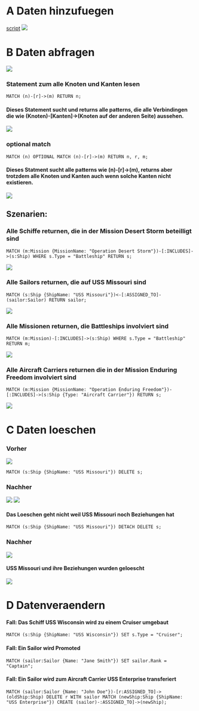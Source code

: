# A Daten hinzufuegen
[script](a.txt)
![](1_created.JPG)

# B Daten abfragen
![](2_match.JPG)
### Statement zum alle Knoten und Kanten lesen
```
MATCH (n)-[r]->(m) RETURN n;
```
#### Dieses Statement sucht und returns alle patterns, die alle Verbindingen die wie (Knoten)-[Kanten]->(Knoten auf der anderen Seite) aussehen.
![](2_matchh.JPG)
### optional match
```
MATCH (n) OPTIONAL MATCH (n)-[r]->(m) RETURN n, r, m;
```
#### Dieses Statment sucht alle patterns wie (n)-[r]->(m), returns aber trotzdem alle Knoten und Kanten auch wenn solche Kanten nicht existieren.
![](2_matchhh.JPG)

## Szenarien:
### Alle Schiffe returnen, die in der Mission Desert Storm beteilligt sind
```
MATCH (m:Mission {MissionName: "Operation Desert Storm"})-[:INCLUDES]->(s:Ship) WHERE s.Type = "Battleship" RETURN s;
```
![](21_scenario1.JPG)

### Alle Sailors returnen, die auf USS Missouri sind
```
MATCH (s:Ship {ShipName: "USS Missouri"})<-[:ASSIGNED_TO]-(sailor:Sailor) RETURN sailor;
```
![](21_scenario2.JPG)

### Alle Missionen returnen, die Battleships involviert sind
```
MATCH (m:Mission)-[:INCLUDES]->(s:Ship) WHERE s.Type = "Battleship" RETURN m;
```
![](21_scenario3.JPG)

### Alle Aircraft Carriers returnen die in der Mission Enduring Freedom involviert sind
```
MATCH (m:Mission {MissionName: "Operation Enduring Freedom"})-[:INCLUDES]->(s:Ship {Type: "Aircraft Carrier"}) RETURN s;
```
![](21_scenario4.JPG)

# C Daten loeschen
### Vorher
![](3_vorher.JPG)
```
MATCH (s:Ship {ShipName: "USS Missouri"}) DELETE s;
```
### Nachher
![](3_nachher.JPG)
![](3_nachherr.JPG)
#### Das Loeschen geht nicht weil USS Missouri noch Beziehungen hat
```
MATCH (s:Ship {ShipName: "USS Missouri"}) DETACH DELETE s;
```
### Nachher
![](4_nachher.JPG)
#### USS Missouri und ihre Beziehungen wurden geloescht
![](4_nachherr.JPG)

# D Datenveraendern
#### Fall: Das Schiff USS Wisconsin wird zu einem Cruiser umgebaut
```
MATCH (s:Ship {ShipName: "USS Wisconsin"}) SET s.Type = "Cruiser";
```

#### Fall: Ein Sailor wird Promoted
```
MATCH (sailor:Sailor {Name: "Jane Smith"}) SET sailor.Rank = "Captain";
```

#### Fall: Ein Sailor wird zum Aircraft Carrier USS Enterprise transferiert
```
MATCH (sailor:Sailor {Name: "John Doe"})-[r:ASSIGNED_TO]->(oldShip:Ship) DELETE r WITH sailor MATCH (newShip:Ship {ShipName: "USS Enterprise"}) CREATE (sailor)-:ASSIGNED_TO]->(newShip);
```

